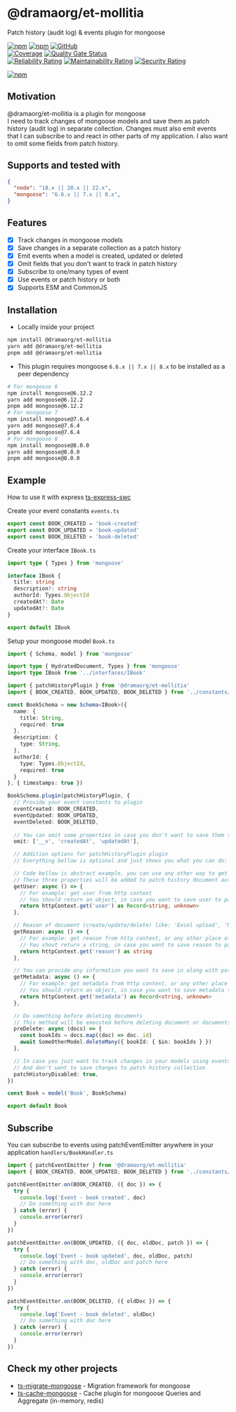 # @dramaorg/et-mollitia

Patch history (audit log) & events plugin for mongoose

[![npm](https://img.shields.io/npm/v/@dramaorg/et-mollitia)](https://www.npmjs.com/package/@dramaorg/et-mollitia)
[![npm](https://img.shields.io/npm/dt/@dramaorg/et-mollitia)](https://www.npmjs.com/package/@dramaorg/et-mollitia)
[![GitHub](https://img.shields.io/github/license/ilovepixelart/@dramaorg/et-mollitia)](https://github.com/dramaorg/et-mollitia/blob/main/LICENSE)
\
[![Coverage](https://sonarcloud.io/api/project_badges/measure?project=ilovepixelart_@dramaorg/et-mollitia&metric=coverage)](https://sonarcloud.io/summary/new_code?id=ilovepixelart_@dramaorg/et-mollitia)
[![Quality Gate Status](https://sonarcloud.io/api/project_badges/measure?project=ilovepixelart_@dramaorg/et-mollitia&metric=alert_status)](https://sonarcloud.io/summary/new_code?id=ilovepixelart_@dramaorg/et-mollitia)
\
[![Reliability Rating](https://sonarcloud.io/api/project_badges/measure?project=ilovepixelart_@dramaorg/et-mollitia&metric=reliability_rating)](https://sonarcloud.io/summary/new_code?id=ilovepixelart_@dramaorg/et-mollitia)
[![Maintainability Rating](https://sonarcloud.io/api/project_badges/measure?project=ilovepixelart_@dramaorg/et-mollitia&metric=sqale_rating)](https://sonarcloud.io/summary/new_code?id=ilovepixelart_@dramaorg/et-mollitia)
[![Security Rating](https://sonarcloud.io/api/project_badges/measure?project=ilovepixelart_@dramaorg/et-mollitia&metric=security_rating)](https://sonarcloud.io/summary/new_code?id=ilovepixelart_@dramaorg/et-mollitia)

[![npm](https://nodei.co/npm/@dramaorg/et-mollitia.png)](https://www.npmjs.com/package/@dramaorg/et-mollitia)

## Motivation

@dramaorg/et-mollitia is a plugin for mongoose
\
I need to track changes of mongoose models and save them as patch history (audit log) in separate collection. Changes must also emit events that I can subscribe to and react in other parts of my application. I also want to omit some fields from patch history.

## Supports and tested with

```json
{
  "node": "18.x || 20.x || 22.x",
  "mongoose": "6.6.x || 7.x || 8.x",
}
```

## Features

- [x] Track changes in mongoose models
- [x] Save changes in a separate collection as a patch history
- [x] Emit events when a model is created, updated or deleted
- [x] Omit fields that you don't want to track in patch history
- [x] Subscribe to one/many types of event
- [x] Use events or patch history or both
- [x] Supports ESM and CommonJS

## Installation

- Locally inside your project

```bash
npm install @dramaorg/et-mollitia
yarn add @dramaorg/et-mollitia
pnpm add @dramaorg/et-mollitia
```

- This plugin requires mongoose `6.6.x || 7.x || 8.x` to be installed as a peer dependency

```bash
# For mongoose 6
npm install mongoose@6.12.2
yarn add mongoose@6.12.2
pnpm add mongoose@6.12.2
# For mongoose 7
npm install mongoose@7.6.4
yarn add mongoose@7.6.4
pnpm add mongoose@7.6.4
# For mongoose 8
npm install mongoose@8.0.0
yarn add mongoose@8.0.0
pnpm add mongoose@8.0.0
```

## Example

How to use it with express [ts-express-swc](https://github.com/ilovepixelart/ts-express-swc)

Create your event constants `events.ts`

```typescript
export const BOOK_CREATED = 'book-created'
export const BOOK_UPDATED = 'book-updated'
export const BOOK_DELETED = 'book-deleted'
```

Create your interface `IBook.ts`

```typescript
import type { Types } from 'mongoose'

interface IBook {
  title: string
  description?: string
  authorId: Types.ObjectId
  createdAt?: Date
  updatedAt?: Date
}

export default IBook
```

Setup your mongoose model `Book.ts`

```typescript
import { Schema, model } from 'mongoose'

import type { HydratedDocument, Types } from 'mongoose'
import type IBook from '../interfaces/IBook'

import { patchHistoryPlugin } from '@dramaorg/et-mollitia'
import { BOOK_CREATED, BOOK_UPDATED, BOOK_DELETED } from '../constants/events'

const BookSchema = new Schema<IBook>({
  name: {
    title: String,
    required: true
  },
  description: {
    type: String,
  },
  authorId: {
    type: Types.ObjectId,
    required: true
  }
}, { timestamps: true })

BookSchema.plugin(patchHistoryPlugin, { 
  // Provide your event constants to plugin
  eventCreated: BOOK_CREATED,
  eventUpdated: BOOK_UPDATED,
  eventDeleted: BOOK_DELETED,
  
  // You can omit some properties in case you don't want to save them to patch history
  omit: ['__v', 'createdAt', 'updatedAt'],

  // Addition options for patchHistoryPlugin plugin
  // Everything bellow is optional and just shows you what you can do:

  // Code bellow is abstract example, you can use any other way to get user, reason, metadata
  // These three properties will be added to patch history document automatically and give you flexibility to track who, why and when made changes to your documents
  getUser: async () => {
    // For example: get user from http context
    // You should return an object, in case you want to save user to patch history
    return httpContext.get('user') as Record<string, unknown>
  },

  // Reason of document (create/update/delete) like: 'Excel upload', 'Manual update', 'API call', etc.
  getReason: async () => {
    // For example: get reason from http context, or any other place of your application
    // You shout return a string, in case you want to save reason to patch history
    return httpContext.get('reason') as string
  },

  // You can provide any information you want to save in along with patch history
  getMetadata: async () => {
    // For example: get metadata from http context, or any other place of your application
    // You should return an object, in case you want to save metadata to patch history
    return httpContext.get('metadata') as Record<string, unknown>
  },

  // Do something before deleting documents
  // This method will be executed before deleting document or documents and always returns a nonempty array of documents
  preDelete: async (docs) => {
    const bookIds = docs.map((doc) => doc._id)
    await SomeOtherModel.deleteMany({ bookId: { $in: bookIds } })
  },

  // In case you just want to track changes in your models using events below.
  // And don't want to save changes to patch history collection
  patchHistoryDisabled: true, 
})

const Book = model('Book', BookSchema)

export default Book
```

## Subscribe

You can subscribe to events using patchEventEmitter anywhere in your application `handlers/BookHandler.ts`

```typescript
import { patchEventEmitter } from '@dramaorg/et-mollitia'
import { BOOK_CREATED, BOOK_UPDATED, BOOK_DELETED } from '../constants/events'

patchEventEmitter.on(BOOK_CREATED, ({ doc }) => {
  try {
    console.log('Event - book created', doc)
    // Do something with doc here
  } catch (error) {
    console.error(error)
  }
})

patchEventEmitter.on(BOOK_UPDATED, ({ doc, oldDoc, patch }) => {
  try {
    console.log('Event - book updated', doc, oldDoc, patch)
    // Do something with doc, oldDoc and patch here
  } catch (error) {
    console.error(error)
  }
})

patchEventEmitter.on(BOOK_DELETED, ({ oldDoc }) => {
  try {
    console.log('Event - book deleted', oldDoc)
    // Do something with doc here
  } catch (error) {
    console.error(error)
  }
})
```

## Check my other projects

- [ts-migrate-mongoose](https://github.com/ilovepixelart/ts-migrate-mongoose) - Migration framework for mongoose
- [ts-cache-mongoose](https://github.com/ilovepixelart/ts-cache-mongoose) - Cache plugin for mongoose Queries and Aggregate (in-memory, redis)
